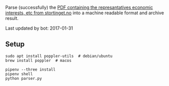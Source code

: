 Parse (successfully) the [PDF containing the represantatives economic interests, etc from stortinget.no](https://www.stortinget.no/no/Stortinget-og-demokratiet/Representantene/Okonomiske-interesser/) into a machine readable format and archive result.

Last updated by bot: 2017-01-31

## Setup
    sudo apt install poppler-utils  # debian/ubuntu
    brew install poppler  # macos

    pipenv --three install
    pipenv shell
    python parser.py
